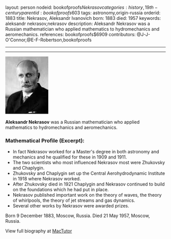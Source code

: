 layout: person
nodeid: bookofproofs$Nekrasov
categories: history,19th-century
parentid: bookofproofs$603
tags: astronomy,origin-russia
orderid: 1883
title: Nekrasov, Aleksandr Ivanovich
born: 1883
died: 1957
keywords: aleksandr nekrasov,nekrasov
description: Aleksandr Nekrasov was a Russian mathematician who applied mathematics to hydromechanics and aeromechanics.
references: bookofproofs$6909
contributors: @J-J-O'Connor,@E-F-Robertson,bookofproofs

---



---

![Nekrasov.jpg](https://github.com/bookofproofs/bookofproofs.github.io/blob/main/_sources/_assets/images/portraits/Nekrasov.jpg?raw=true)

**Aleksandr Nekrasov** was a Russian mathematician who applied mathematics to hydromechanics and aeromechanics.

### Mathematical Profile (Excerpt):
* In fact Nekrasov worked for a Master's degree in both astronomy and mechanics and he qualified for these in 1909 and 1911.
* The two scientists who most influenced Nekrasov most were Zhukovsky and Chaplygin.
* Zhukovsky and Chaplygin set up the Central Aerohydrodynamic Institute in 1918 where Nekrasov worked.
* After Zhukovsky died in 1921 Chaplygin and Nekrasov continued to build on the foundations which he had put in place.
* Nekrasov published important work on the theory of waves, the theory of whirlpools, the theory of jet streams and gas dynamics.
* Several other works by Nekrasov were awarded prizes.

Born 9 December 1883, Moscow, Russia. Died 21 May 1957, Moscow, Russia.

View full biography at [MacTutor](https://mathshistory.st-andrews.ac.uk/Biographies/Nekrasov/)
